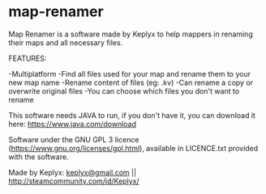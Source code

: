 # map-renamer
Map Renamer is a software made by Keplyx to help mappers in renaming their maps and all necessary files.


FEATURES:

-Multiplatform
-Find all files used for your map and rename them to your new map name
-Rename content of files (eg: .kv)
-Can rename a copy or overwrite original files
-You can choose which files you don't want to rename


This software needs JAVA to run, if you don't have it, you can download it here: 
https://www.java.com/download


Software under the GNU GPL 3 licence (https://www.gnu.org/licenses/gpl.html), available in LICENCE.txt provided with the software.


Made by Keplyx: keplyx@gmail.com  ||  http://steamcommunity.com/id/Keplyx/
